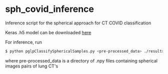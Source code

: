 # sph_covid_inference
Inference script for the spherical approach for CT COVID classification

Keras .h5 model can be downloaded [here](https://drive.google.com/file/d/10GTg2jPILvCbQTbgv-wHVAmbJsn1ztWz/view?usp=sharing)

For inference, run 

```bash
$ python pglpClassifySphericalSamples.py <pre-processed_data> ./results.csv
```

where pre-processed_data is a directory of .npy files containing spherical images pairs of lung CT's

